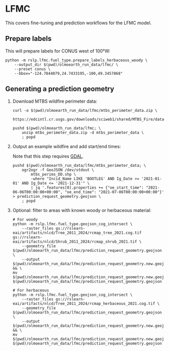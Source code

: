 # LFMC

This covers fine-tuning and prediction workflows for the LFMC model.

## Prepare labels

This will prepare labels for CONUS west of 100°W:

```shell
python -m rslp.lfmc.fuel_type.prepare_labels_herbaceous_woody \
    --output_dir $(pwd)/olmoearth_run_data/lfmc/ \
    --preset conus \
    --bbox="-124.7844079,24.7433195,-100,49.3457868"
```

## Generating a prediction geometry

1. Download MTBS wildfire perimeter data:

    ```shell
    curl -o $(pwd)/olmoearth_run_data/lfmc/mtbs_perimeter_data.zip \
        https://edcintl.cr.usgs.gov/downloads/sciweb1/shared/MTBS_Fire/data/composite_data/burned_area_extent_shapefile/mtbs_perimeter_data.zip
    ```

    ```shell
    pushd $(pwd)/olmoearth_run_data/lfmc; \
        unzip mtbs_perimeter_data.zip -d mtbs_perimeter_data \
        ; popd
    ```

1. Output an example wildfire and add start/end times:

    Note that this step requires [GDAL](https://gdal.org/).

    ```shell
    pushd $(pwd)/olmoearth_run_data/lfmc/mtbs_perimeter_data; \
        ogr2ogr -f GeoJSON /dev/stdout \
            mtbs_perims_DD.shp \
            -where "Incid_Name LIKE 'BOOTLEG' AND Ig_Date >= '2021-01-01' AND Ig_Date <= '2021-12-31'" \
            | jq '.features[0].properties += {"oe_start_time": "2021-06-06T00:00:00+00:00", "oe_end_time": "2021-07-06T00:00:00+00:00"}' > prediction_request_geometry.geojson \
        ; popd
    ```

1. Optional: filter to areas with known woody or herbaceous material:

    ```shell
    # For woody
    python -m rslp.lfmc.fuel_type.geojson_cog_intersect \
        --raster_files gs://rslearn-eai/artifacts/nlcd/Tree_2011_2024/rcmap_tree_2021.cog.tif gs://rslearn-eai/artifacts/nlcd/Shrub_2011_2024/rcmap_shrub_2021.tif \
        --geometry_file $(pwd)/olmoearth_run_data/lfmc/prediction_request_geometry.geojson \
        --output $(pwd)/olmoearth_run_data/lfmc/prediction_request_geometry.new.geojson && \
    mv $(pwd)/olmoearth_run_data/lfmc/prediction_request_geometry.new.geojson $(pwd)/olmoearth_run_data/lfmc/prediction_request_geometry.geojson
    ```

    ```shell
    # For herbaceous
    python -m rslp.lfmc.fuel_type.geojson_cog_intersect \
        --raster_files gs://rslearn-eai/artifacts/nlcd/Tree_2011_2024/rcmap_herbaceous_2021.cog.tif \
        --geometry_file $(pwd)/olmoearth_run_data/lfmc/prediction_request_geometry.geojson \
        --output $(pwd)/olmoearth_run_data/lfmc/prediction_request_geometry.new.geojson && \
    mv $(pwd)/olmoearth_run_data/lfmc/prediction_request_geometry.new.geojson $(pwd)/olmoearth_run_data/lfmc/prediction_request_geometry.geojson
    ```
